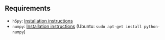 ## Requirements

* `h5py`: [Installation instructions](http://docs.h5py.org/en/latest/build.html)
* `numpy`: [Installation instructions](https://docs.scipy.org/doc/numpy-1.10.1/user/install.html) (Ubuntu: `sudo apt-get install python-numpy`)
